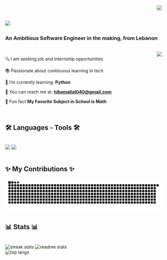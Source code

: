 <img align="right" src="https://visitor-badge.laobi.icu/badge?page_id=hibamallat.hibamallat" />

<h1 align="left" style="flex: 1;">
    <img src="https://readme-typing-svg.herokuapp.com/?font=Righteous&size=15&color=a47dab&left=true&vLeft=true&width=500&height=55&duration=4000&lines=Welcome+to+my+GitHub!;+Dive+in+if+you're+ready;" />
</h1>

<h3 align="left">An Ambitious Software Engineer in the making, from Lebanon </h3>
<br/>
 
 <img align="right" src="https://images.app.goo.gl/VJ8VcPLUZEND8Tm6A" />
 
<div align="left">
    
🔍 I am seeking job and internship opportunities

📚 Passionate about continuous learning in tech

🐍 I’m currently learning: **Python**

💌 You can reach me at: **hibamallat040@gmail.com**

📐 Fun fact **My Favorite Subject in School is Math**

 </div>
 <br/>

<h2 align="left">🛠️ Languages - Tools 🛠️</h2>
<br/>
<div align="left">
    <img src="https://skillicons.dev/icons?i=html,css,vscode,androidstudio" />
    <img src="https://skillicons.dev/icons?i=github,git,python,java,c sharp" /><br>
</div>

<br/>

<div align="left">
  <h2>✨ My Contributions ✨</h2>
  
  <img alt="snake eating my contributions" src="https://raw.githubusercontent.com/hibamallat/hibamallat/output/github-contribution-grid-snake.svg" />
  
  <br/>
</div>

<h2 align="left">📊 Stats 📊</h2>
<br>
<div align=left>
<img width=390 src="https://github-readme-streak-stats-salesp07.vercel.app/?user=hibamallat&count_private=true&theme=aura&border_radius=10" alt="streak stats"/>
<img width=390 src="https://github-readme-stats-salesp07.vercel.app/api?username=hibamallat&count_private=true&show_icons=true&theme=aura&rank_icon=github&border_radius=10" alt="readme stats" />
<br/>
<img width=325 align="left" src="https://github-readme-stats-salesp07.vercel.app/api/top-langs/?username=hibamallat&hide=HTML&langs_count=8&layout=compact&theme=aura&border_radius=10&size_weight=0.5&count_weight=0.5&exclude_repo=github-readme-stats" alt="top langs" />
</div>

<br/>
<br/>

<div align="left">
</div>

<br/>
